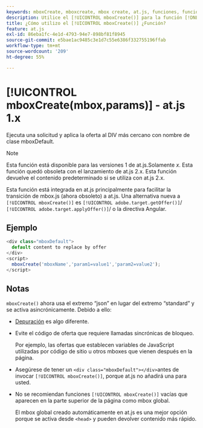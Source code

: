 ```yaml
---
keywords: mboxCreate, mboxcreate, mbox create, at.js, funciones, función
description: Utilice el [!UICONTROL mboxCreate()] para la función [!DNL Adobe Target] Biblioteca JavaScript de at.js para aplicar ofertas al DIV más cercano con el nombre de clase mboxDefault. (at.js 1.x)
title: ¿Cómo utilizo el [!UICONTROL mboxCreate()] ¿Función?
feature: at.js
exl-id: 86eba1fc-4e1d-4793-94e7-898bf81f8945
source-git-commit: e5bae1ac9485c3e1d7c55e6386f332755196ffab
workflow-type: tm+mt
source-wordcount: '209'
ht-degree: 55%

---
```


# [!UICONTROL mboxCreate(mbox,params)] - at.js 1.x

Ejecuta una solicitud y aplica la oferta al DIV más cercano con nombre de clase mboxDefault.

>[!NOTE]
>
>Esta función está disponible para las versiones 1 de at.js.Solamente *x*. Esta función quedó obsoleta con el lanzamiento de at.js 2.x. Esta función devuelve el contenido predeterminado si se utiliza con at.js 2.x.

Esta función está integrada en at.js principalmente para facilitar la transición de mbox.js (ahora obsoleto) a at.js. Una alternativa nueva a `[!UICONTROL mboxCreate()]` es `[!UICONTROL adobe.target.getOffer()]`/ `[!UICONTROL adobe.target.applyOffer()]`/ o la directiva Angular.

## Ejemplo

```javascript {line-numbers="true"}
<div class="mboxDefault"> 
  default content to replace by offer 
</div> 
<script> 
  mboxCreate('mboxName','param1=value1','param2=value2'); 
</script>
```

## Notas

`mboxCreate()` ahora usa el extremo “json” en lugar del extremo “standard” y se activa asincrónicamente. Debido a ello:

* [Depuración](/help/dev/implement/client-side/target-debugging-atjs/target-debugging-atjs.md) es algo diferente.
* Evite el código de oferta que requiere llamadas sincrónicas de bloqueo.

  Por ejemplo, las ofertas que establecen variables de JavaScript utilizadas por código de sitio u otros mboxes que vienen después en la página.

* Asegúrese de tener un `<div class="mboxDefault"></div>`antes de invocar `[!UICONTROL mboxCreate()]`, porque at.js no añadirá una para usted.

* No se recomiendan funciones `[!UICONTROL mboxCreate()]` vacías que aparecen en la parte superior de la página como mbox global.

  El mbox global creado automáticamente en at.js es una mejor opción porque se activa desde `<head>` y pueden devolver contenido más rápido.

